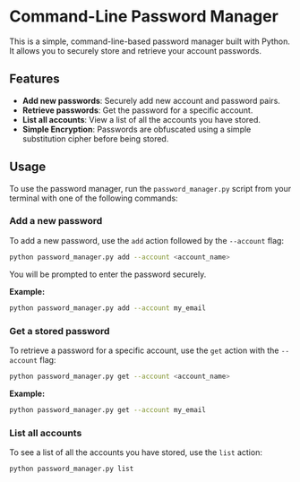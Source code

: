 # Command-Line Password Manager

This is a simple, command-line-based password manager built with Python. It allows you to securely store and retrieve your account passwords.

## Features

- **Add new passwords**: Securely add new account and password pairs.
- **Retrieve passwords**: Get the password for a specific account.
- **List all accounts**: View a list of all the accounts you have stored.
- **Simple Encryption**: Passwords are obfuscated using a simple substitution cipher before being stored.

## Usage

To use the password manager, run the `password_manager.py` script from your terminal with one of the following commands:

### Add a new password

To add a new password, use the `add` action followed by the `--account` flag:

```bash
python password_manager.py add --account <account_name>
```

You will be prompted to enter the password securely.

**Example:**

```bash
python password_manager.py add --account my_email
```

### Get a stored password

To retrieve a password for a specific account, use the `get` action with the `--account` flag:

```bash
python password_manager.py get --account <account_name>
```

**Example:**

```bash
python password_manager.py get --account my_email
```

### List all accounts

To see a list of all the accounts you have stored, use the `list` action:

```bash
python password_manager.py list
```

